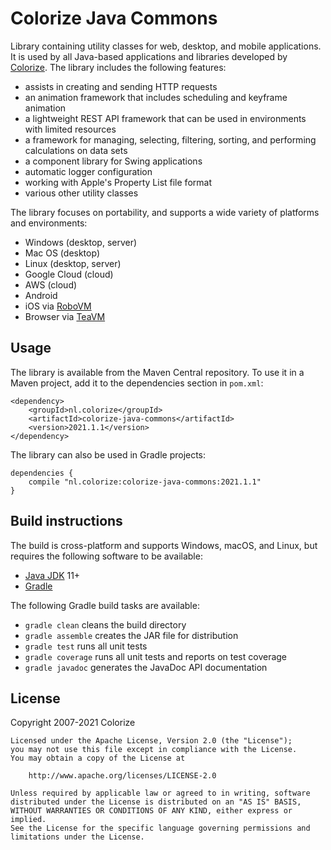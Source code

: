 Colorize Java Commons
=====================

Library containing utility classes for web, desktop, and mobile applications. It is used by all
Java-based applications and libraries developed by [Colorize](http://www.colorize.nl/en/). The 
library includes the following features:

- assists in creating and sending HTTP requests
- an animation framework that includes scheduling and keyframe animation
- a lightweight REST API framework that can be used in environments with limited resources
- a framework for managing, selecting, filtering, sorting, and performing calculations on data sets
- a component library for Swing applications
- automatic logger configuration
- working with Apple's Property List file format
- various other utility classes

The library focuses on portability, and supports a wide variety of platforms and environments:

- Windows (desktop, server)
- Mac OS (desktop)
- Linux (desktop, server)
- Google Cloud (cloud)
- AWS (cloud)
- Android
- iOS via [RoboVM](http://robovm.mobidevelop.com)
- Browser via [TeaVM](http://teavm.org)

Usage
-----

The library is available from the Maven Central repository. To use it in a Maven project, add it 
to the dependencies section in `pom.xml`:

    <dependency>
        <groupId>nl.colorize</groupId>
        <artifactId>colorize-java-commons</artifactId>
        <version>2021.1.1</version>
    </dependency>  
    
The library can also be used in Gradle projects:

    dependencies {
        compile "nl.colorize:colorize-java-commons:2021.1.1"
    }

Build instructions
------------------

The build is cross-platform and supports Windows, macOS, and Linux, but requires the following 
software to be available:

- [Java JDK](http://java.oracle.com) 11+
- [Gradle](http://gradle.org)

The following Gradle build tasks are available:

- `gradle clean` cleans the build directory
- `gradle assemble` creates the JAR file for distribution
- `gradle test` runs all unit tests
- `gradle coverage` runs all unit tests and reports on test coverage
- `gradle javadoc` generates the JavaDoc API documentation

License
-------

Copyright 2007-2021 Colorize

    Licensed under the Apache License, Version 2.0 (the "License");
    you may not use this file except in compliance with the License.
    You may obtain a copy of the License at

        http://www.apache.org/licenses/LICENSE-2.0

    Unless required by applicable law or agreed to in writing, software
    distributed under the License is distributed on an "AS IS" BASIS,
    WITHOUT WARRANTIES OR CONDITIONS OF ANY KIND, either express or implied.
    See the License for the specific language governing permissions and
    limitations under the License.
